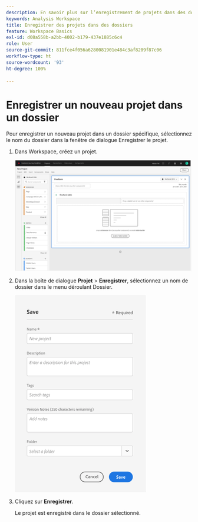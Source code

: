 ```yaml
---
description: En savoir plus sur l’enregistrement de projets dans des dossiers de Workspace
keywords: Analysis Workspace
title: Enregistrer des projets dans des dossiers
feature: Workspace Basics
exl-id: d08a558b-a2bb-4002-b179-437e1885c6c4
role: User
source-git-commit: 811fce4f056a6280081901e484c3af8209f87c06
workflow-type: ht
source-wordcount: '93'
ht-degree: 100%

---
```


# Enregistrer un nouveau projet dans un dossier

Pour enregistrer un nouveau projet dans un dossier spécifique, sélectionnez le nom du dossier dans la fenêtre de dialogue Enregistrer le projet.

1. Dans Workspace, créez un projet.

   ![Fenêtre de tableau à structure libre dans laquelle vous pouvez créer un projet.](/help/analysis-workspace/build-workspace-project/assets/save-to-folder1.png)

1. Dans la boîte de dialogue **Projet** > **Enregistrer**, sélectionnez un nom de dossier dans le menu déroulant Dossier.

   ![Fenêtre Enregistrer dans laquelle vous enregistrez votre nouveau projet dans un dossier.](/help/analysis-workspace/build-workspace-project/assets/save-to-folder2.png)

1. Cliquez sur **Enregistrer**.

   Le projet est enregistré dans le dossier sélectionné.
